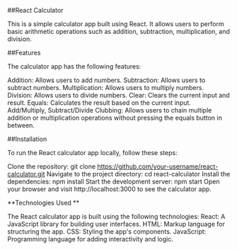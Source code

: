 ##React Calculator

This is a simple calculator app built using React. It allows users to perform basic arithmetic operations such as addition, subtraction, multiplication, and division.

##Features


The calculator app has the following features:

Addition: Allows users to add numbers.
Subtraction: Allows users to subtract numbers.
Multiplication: Allows users to multiply numbers.
Division: Allows users to divide numbers.
Clear: Clears the current input and result.
Equals: Calculates the result based on the current input.
Add/Multiply, Subtract/Divide Clubbing: Allows users to chain multiple addition or multiplication operations without pressing the equals button in between.


##Installation

To run the React calculator app locally, follow these steps:

Clone the repository: git clone https://github.com/your-username/react-calculator.git
Navigate to the project directory: cd react-calculator
Install the dependencies: npm install
Start the development server: npm start
Open your browser and visit http://localhost:3000 to see the calculator app.


**Technologies Used **


The React calculator app is built using the following technologies:
React: A JavaScript library for building user interfaces.
HTML: Markup language for structuring the app.
CSS: Styling the app's components.
JavaScript: Programming language for adding interactivity and logic.
